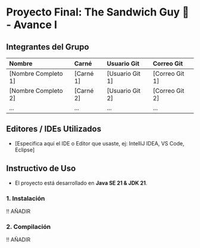 # Proyecto Final: The Sandwich Guy 🥪 - Avance I

## Integrantes del Grupo
| Nombre | Carné | Usuario Git | Correo Git |
| :--- | :--- | :--- | :--- |
| [Nombre Completo 1] | [Carné 1] | [Usuario Git 1] | [Correo Git 1] |
| [Nombre Completo 2] | [Carné 2] | [Usuario Git 2] | [Correo Git 2] |
| ... | ... | ... | ... |

## Editores / IDEs Utilizados
- [Especifica aquí el IDE o Editor que usaste, ej: IntelliJ IDEA, VS Code, Eclipse]

## Instructivo de Uso
- El proyecto está desarrollado en **Java SE 21 & JDK 21**.

### 1. Instalación
!! AÑADIR


### 2. Compilación
!! AÑADIR

